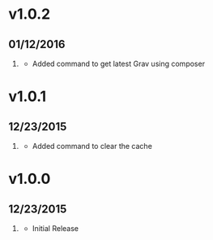 # v1.0.2
## 01/12/2016

1. [](#new)
    * Added command to get latest Grav using composer

# v1.0.1
## 12/23/2015

1. [](#new)
    * Added command to clear the cache

# v1.0.0
## 12/23/2015

1. [](#new)
    * Initial Release
